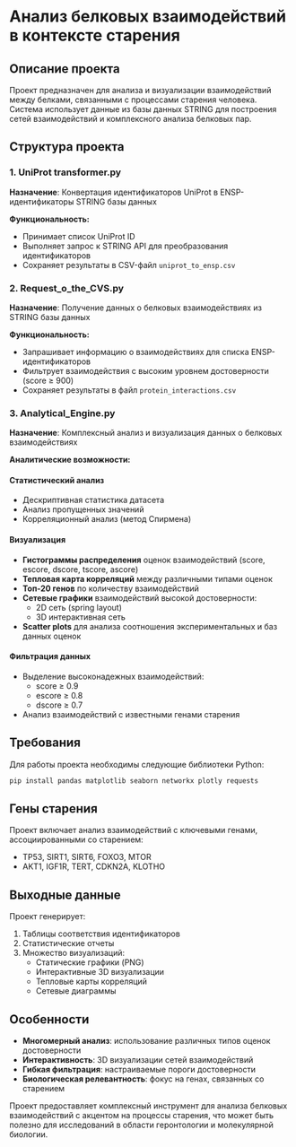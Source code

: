 # Анализ белковых взаимодействий в контексте старения

## Описание проекта

Проект предназначен для анализа и визуализации взаимодействий между белками, связанными с процессами старения человека. Система использует данные из базы данных STRING для построения сетей взаимодействий и комплексного анализа белковых пар.

## Структура проекта

### 1. UniProt transformer.py
**Назначение**: Конвертация идентификаторов UniProt в ENSP-идентификаторы STRING базы данных

**Функциональность:**
- Принимает список UniProt ID
- Выполняет запрос к STRING API для преобразования идентификаторов
- Сохраняет результаты в CSV-файл `uniprot_to_ensp.csv`

### 2. Request_o_the_CVS.py
**Назначение**: Получение данных о белковых взаимодействиях из STRING базы данных

**Функциональность:**
- Запрашивает информацию о взаимодействиях для списка ENSP-идентификаторов
- Фильтрует взаимодействия с высоким уровнем достоверности (score ≥ 900)
- Сохраняет результаты в файл `protein_interactions.csv`

### 3. Analytical_Engine.py
**Назначение**: Комплексный анализ и визуализация данных о белковых взаимодействиях

**Аналитические возможности:**

#### Статистический анализ
- Дескриптивная статистика датасета
- Анализ пропущенных значений
- Корреляционный анализ (метод Спирмена)

#### Визуализация
- **Гистограммы распределения** оценок взаимодействий (score, escore, dscore, tscore, ascore)
- **Тепловая карта корреляций** между различными типами оценок
- **Топ-20 генов** по количеству взаимодействий
- **Сетевые графики** взаимодействий высокой достоверности:
  - 2D сеть (spring layout)
  - 3D интерактивная сеть
- **Scatter plots** для анализа соотношения экспериментальных и баз данных оценок

#### Фильтрация данных
- Выделение высоконадежных взаимодействий:
  - score ≥ 0.9
  - escore ≥ 0.8  
  - dscore ≥ 0.7
- Анализ взаимодействий с известными генами старения

## Требования

Для работы проекта необходимы следующие библиотеки Python:

```bash
pip install pandas matplotlib seaborn networkx plotly requests
```

## Гены старения

Проект включает анализ взаимодействий с ключевыми генами, ассоциированными со старением:
- TP53, SIRT1, SIRT6, FOXO3, MTOR
- AKT1, IGF1R, TERT, CDKN2A, KLOTHO

## Выходные данные

Проект генерирует:
1. Таблицы соответствия идентификаторов
2. Статистические отчеты
3. Множество визуализаций:
   - Статические графики (PNG)
   - Интерактивные 3D визуализации
   - Тепловые карты корреляций
   - Сетевые диаграммы

## Особенности

- **Многомерный анализ**: использование различных типов оценок достоверности
- **Интерактивность**: 3D визуализации сетей взаимодействий
- **Гибкая фильтрация**: настраиваемые пороги достоверности
- **Биологическая релевантность**: фокус на генах, связанных со старением

Проект предоставляет комплексный инструмент для анализа белковых взаимодействий с акцентом на процессы старения, что может быть полезно для исследований в области геронтологии и молекулярной биологии.
